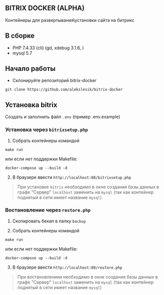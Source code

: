 ## BITRIX DOCKER (ALPHA)
Контейнеры для развертывания\установки сайта на битрикс

## В сборке
- PHP 7.4.33 (cli) (gd, xdebug 3.1.6, )
- mysql 5.7

## Начало работы
- Склонируйте репозиторий bitrix-docker
```
git clone https://github.com/alekslesik/bitrix-docker
```

## Установка bitrix

Создать и заполнить файл `.env` (пример .env.example)

<!-- TODO сделать -->
### Установка через `bitrixsetup.php`

1. Собрать контейнеры командой 

```
make run
```

или если нет поддержки Makefile:

```
docker-compose up --build -d
```
<!-- - Скачайте `bitrixsetup.php` (файл будет скачан с официального сайта автоматически)
```
make bitrix-setup
``` -->

2. В браузере ввести `http://localhost:80/bitrixsetup.php`
> При установке `bitrix` необходимо в окне создания базы данных в графе "Сервер" 
`localhost` заменить на `mysql` (так как контейнер поднятый в сети имеет название `mysql`)

### Востановление через `restore.php`
<!-- - Скачайте `restore.php` (файл будет скачан с официального сайта автоматически)
```
make bitrix-restore url=<ссылка для переноса>
``` -->

1. Скопировать бекап в папку `backup`

2. Собрать контейнеры командой 

```
make run
```

или если нет поддержки Makefile:

```
docker-compose up --build -d
```

3. В браузере ввести `http://localhost:80/restore.php`
> При востановлениии необходимо в окне создания базы данных в графе "Сервер" 
`localhost` заменить на `mysql` (так как контейнер поднятый в сети имеет название `mysql`)